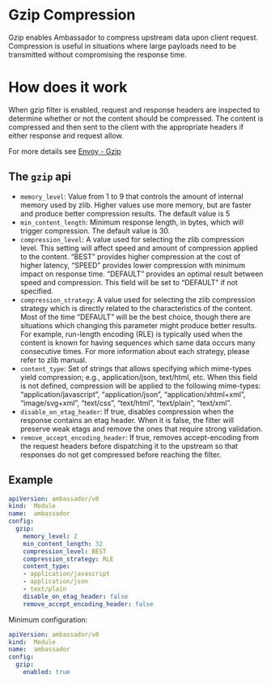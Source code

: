 # Gzip Compression

Gzip enables Ambassador to compress upstream data upon client request. Compression is useful in situations where large payloads need to be transmitted without compromising the response time.


# How does it work

When gzip filter is enabled, request and response headers are inspected to determine whether or not the content should be compressed. The content is compressed and then sent to the client with the appropriate headers if either response and request allow.

For more details see [Envoy - Gzip](https://www.envoyproxy.io/docs/envoy/latest/configuration/http_filters/gzip_filter#how-it-works)

## The `gzip` api

- `memory_level`: Value from 1 to 9 that controls the amount of internal memory used by zlib. Higher values use more memory, but are faster and produce better compression results. The default value is 5
- `min_content_length`: Minimum response length, in bytes, which will trigger compression. The default value is 30.
- `compression_level`: A value used for selecting the zlib compression level. This setting will affect speed and amount of compression applied to the content. “BEST” provides higher compression at the cost of higher latency, “SPEED” provides lower compression with minimum impact on response time. “DEFAULT” provides an optimal result between speed and compression. This field will be set to “DEFAULT” if not specified.
- `compression_strategy`: A value used for selecting the zlib compression strategy which is directly related to the characteristics of the content. Most of the time “DEFAULT” will be the best choice, though there are situations which changing this parameter might produce better results. For example, run-length encoding (RLE) is typically used when the content is known for having sequences which same data occurs many consecutive times. For more information about each strategy, please refer to zlib manual.
- `content_type`: Set of strings that allows specifying which mime-types yield compression; e.g., application/json, text/html, etc. When this field is not defined, compression will be applied to the following mime-types: “application/javascript”, “application/json”, “application/xhtml+xml”, “image/svg+xml”, “text/css”, “text/html”, “text/plain”, “text/xml”.
- `disable_on_etag_header`: If true, disables compression when the response contains an etag header. When it is false, the filter will preserve weak etags and remove the ones that require strong validation.
- `remove_accept_encoding_header`: If true, removes accept-encoding from the request headers before dispatching it to the upstream so that responses do not get compressed before reaching the filter.


## Example

```yaml
apiVersion: ambassador/v0
kind:  Module
name:  ambassador
config:
  gzip:
    memory_level: 2
    min_content_length: 32
    compression_level: BEST
    compression_strategy: RLE
    content_type: 
    - application/javascript
    - application/json
    - text/plain
    disable_on_etag_header: false
    remove_accept_encoding_header: false
```

Minimum configuration:
```yaml
apiVersion: ambassador/v0
kind:  Module
name:  ambassador
config:
  gzip:
    enabled: true
```
